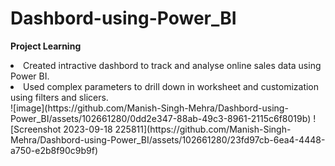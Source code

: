 # Dashbord-using-Power_BI
**Project Learning**
<li>
 Created intractive dashbord to track and analyse online sales data using Power BI.</li>
<li>Used complex parameters to drill down in worksheet and customization using filters and slicers.
</li>
![image](https://github.com/Manish-Singh-Mehra/Dashbord-using-Power_BI/assets/102661280/0dd2e347-88ab-49c3-8961-2115c6f8019b)
![Screenshot 2023-09-18 225811](https://github.com/Manish-Singh-Mehra/Dashbord-using-Power_BI/assets/102661280/23fd97cb-6ea4-4448-a750-e2b8f90c9b9f)
